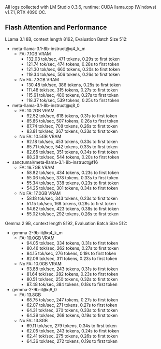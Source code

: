 All logs collected with LM Studio 0.3.6, runtime: CUDA llama.cpp (Windows) v1.7.1, RTX 4090 OC.

## Flash Attention and Performance

LLama 3.1 8B, context length 8192, Evaluation Batch Size 512:
- meta-llama-3.1-8b-instruct@q4_k_m
    - FA: 7.1GB VRAM
        - 132.03 tok/sec, 471 tokens, 0.29s to first token
        - 121.74 tok/sec, 474 tokens, 0.28s to first token
        - 121.30 tok/sec, 660 tokens, 0.20s to first token
        - 119.34 tok/sec, 506 tokens, 0.26s to first token
    - No FA: 7.3GB VRAM
        - 130.48 tok/sec, 386 tokens, 0.25s to first token
        - 111.48 tok/sec, 315 tokens, 0.27s to first token
        - 115.61 tok/sec, 480 tokens, 0.27s to first token
        - 118.37 tok/sec, 539 tokens, 0.25s to first token
- meta-llama-3.1-8b-instruct@q8_0
    - FA: 10.2GB VRAM
        - 92.52 tok/sec, 618 tokens, 0.31s to first token
        - 85.85 tok/sec, 507 tokens, 0.26s to first token
        - 87.74 tok/sec, 708 tokens, 0.26s to first token
        - 83.81 tok/sec, 367 tokens, 0.33s to first token
    - No FA: 10.5GB VRAM
        - 92.18 tok/sec, 453 tokens, 0.33s to first token
        - 85.71 tok/sec, 542 tokens, 0.33s to first token
        - 82.65 tok/sec, 351 tokens, 0.34s to first token
        - 88.28 tok/sec, 544 tokens, 0.20s to first token
- sanctumai/meta-llama-3.1-8b-instruct@f16
    - FA: 16.7GB VRAM
        - 58.82 tok/sec, 434 tokens, 0.23s to first token
        - 55.06 tok/sec, 378 tokens, 0.33s to first token
        - 55.34 tok/sec, 338 tokens, 0.23s to first token
        - 54.25 tok/sec, 301 tokens, 0.34s to first token
    - No FA: 17.0GB VRAM
        - 58.18 tok/sec, 343 tokens, 0.23s to first token
        - 51.15 tok/sec, 168 tokens, 0.28s to first token
        - 54.62 tok/sec, 423 tokens, 0.38s to first token
        - 55.02 tok/sec, 292 tokens, 0.26s to first token

Gemma 2 9B, context length 8192, Evaluation Batch Size 512:
- gemma-2-9b-it@q4_k_m
    - FA: 10.0GB VRAM
        - 94.05 tok/sec, 334 tokens, 0.31s to first token
        - 80.46 tok/sec, 262 tokens, 0.27s to first token
        - 84.15 tok/sec, 276 tokens, 0.19s to first token
        - 82.06 tok/sec, 311 tokens, 0.23s to first token
    - No FA: 10.0GB VRAM
        - 93.88 tok/sec, 243 tokens, 0.31s to first token
        - 81.64 tok/sec, 282 tokens, 0.23s to first token
        - 80.51 tok/sec, 250 tokens, 0.32s to first token
        - 87.48 tok/sec, 384 tokens, 0.18s to first token
- gemma-2-9b-it@q8_0
    - FA: 13.8GB
        - 68.75 tok/sec, 247 tokens, 0.27s to first token
        - 62.07 tok/sec, 271 tokens, 0.27s to first token
        - 64.31 tok/sec, 370 tokens, 0.33s to first token
        - 64.39 tok/sec, 268 tokens, 0.19s to first token
    - No FA: 13.8GB
        - 69.11 tok/sec, 279 tokens, 0.34s to first token
        - 62.05 tok/sec, 243 tokens, 0.24s to first token
        - 62.41 tok/sec, 275 tokens, 0.26s to first token
        - 64.36 tok/sec, 272 tokens, 0.19s to first token

